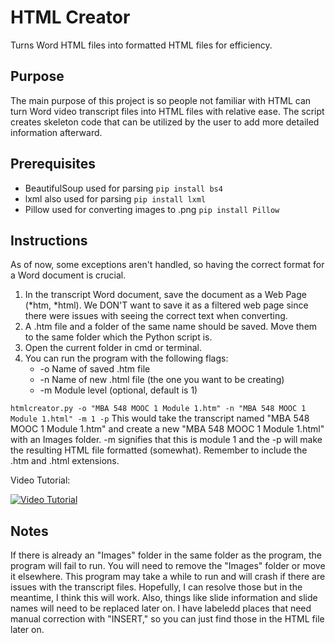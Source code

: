 # HTML Creator
Turns Word HTML files into formatted HTML files for efficiency. 
## Purpose
The main purpose of this project is so people not familiar with HTML can turn Word video transcript files into HTML files with relative ease. The script creates skeleton code that can be utilized by the user to add more detailed information afterward.

## Prerequisites
- BeautifulSoup used for parsing
```pip install bs4```
- lxml also used for parsing
```pip install lxml```
- Pillow used for converting images to .png
```pip install Pillow```


## Instructions
As of now, some exceptions aren't handled, so having the correct format for a Word document is crucial. 
1. In the transcript Word document, save the document as a Web Page (*htm, *html). We DON'T want to save it as a filtered web page since there were issues with seeing the correct text when converting.
2. A .htm file and a folder of the same name should be saved. Move them to the same folder which the Python script is.
3. Open the current folder in cmd or terminal.
4. You can run the program with the following flags:
    - -o Name of saved .htm file
    - -n Name of new .html file (the one you want to be creating)
    - -m Module level (optional, default is 1)

```htmlcreator.py -o "MBA 548 MOOC 1 Module 1.htm" -n "MBA 548 MOOC 1 Module 1.html" -m 1 -p```
This would take the transcript named "MBA 548 MOOC 1 Module 1.htm" and create a new "MBA 548 MOOC 1 Module 1.html" with an Images folder. -m signifies that this is module 1 and the -p will make the resulting HTML file formatted (somewhat). Remember to include the .htm and .html extensions.

Video Tutorial:

[![Video Tutorial](https://img.youtube.com/vi/uOSD2idum08/0.jpg)](https://www.youtube.com/watch?v=uOSD2idum08)

## Notes
If there is already an "Images" folder in the same folder as the program, the program will fail to run. You will need to remove the "Images" folder or move it elsewhere.
This program may take a while to run and will crash if there are issues with the transcript files. Hopefully, I can resolve those but in the meantime, I think this will work.
Also, things like slide information and slide names will need to be replaced later on. I have labeledd places that need manual correction with "INSERT," so you can just find those in the HTML file later on.
